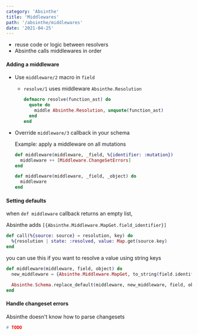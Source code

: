 ```yaml
---
category: 'Absinthe'
title: 'Middlewares'
path: '/absinthe/middlewares'
date: '2021-04-25'
---
```


- reuse code or logic between resolvers
- Absinthe calls middlewares in order

#### Adding a middleware

- Use `middleware/2` macro in `field`

  - `resolve/1` uses middleware `Absinthe.Resolution`

    ```elixir
    defmacro resolve(function_ast) do
      quote do
        middle Absinthe.Resolution, unquote(function_ast)
      end
    end
    ```

- Override `middleware/3` callback in your schema

  Example: apply a middleware on all mutations

  ```elixir
  def middleware(middleware, _field, %{identifier: :mutation})
    middleware ++ [Middleware.ChangeSetErrors]
  end

  def middleware(middleware, _field, _object) do
    middleware
  end
  ```

#### Setting defaults

when `def middleware` callback returns an empty list,

Absinthe adds `[{Absinthe.Middleware.MapGet.field_identifier}]`

```elixir
def call(%{source: source} = resolution, key) do
  %{resolution | state: :resolved, value: Map.get(source.key)
end
```

you can use this if you want to resolve a value using string keys

```elixir
def middleware(middleware, field, object) do
  new_middleware = {Absinthe.Middleware.MapGet, to_string(field.identifier)}

  Absinthe.Schema.replace_default(middleware, new_middleware, field, object)
end
```

#### Handle changeset errors

Absinthe doesn't know how to parse changesets

```elixir
# TODO
```
